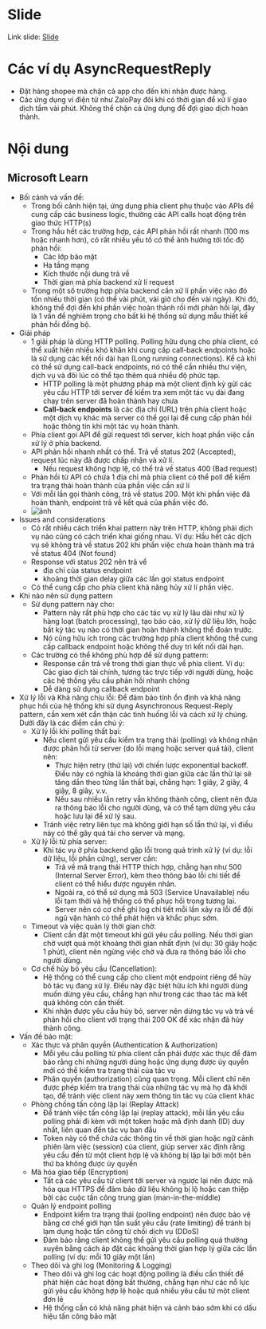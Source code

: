 
# Slide

Link slide: [Slide](Slide.pptx)


# Các ví dụ AsyncRequestReply

- Đặt hàng shopee mà chặn cả app cho đến khi nhận được hàng.
- Các ứng dụng ví điện tử như ZaloPay đôi khi có thời gian để xử lí giao dịch tầm vài phút. Không thể chặn cả ứng dụng để đợi giao dịch hoàn thành.


# Nội dung

## Microsoft Learn

- Bối cảnh và vấn đề:
	- Trong bối cảnh hiện tại, ứng dụng phía client phụ thuộc vào APIs để cung cấp các business logic, thường các API calls hoạt động trên giao thức HTTP(s) 
	- Trong hầu hết các trường hợp, các API phản hồi rất nhanh (100 ms hoặc nhanh hơn), có rất nhiều yếu tố có thể ảnh hưởng tới tốc độ phản hồi:
		- Các lớp bảo mật
		- Hạ tầng mạng
		- Kích thước nội dung trả về
		- Thời gian mà phía backend xử lí request
	- Trong một số trường hợp phía backend cần xử lí phần việc nào đó tốn nhiều thời gian (có thể vài phút, vài giờ cho đến vài ngày). Khi đó, không thể đợi đến khi phần việc hoàn thành rồi mới phản hồi lại, đây là 1 vấn đề nghiêm trọng cho bất kì hệ thống sử dụng mẫu thiết kế phản hồi đồng bộ.
- Giải pháp
	- 1 giải pháp là dùng HTTP polling. Polling hữu dụng cho phía client, có thể xuất hiện nhiều khó khăn khi cung cấp call-back endpoints hoặc là sử dụng các kết nối dài hạn (Long running connections). Kể cả khi có thể sử dụng call-back endpoints, nó có thể cần nhiều thư viện, dịch vụ và đôi lúc có thể tạo thêm quá nhiều độ phức tạp.
		- HTTP polling là một phương pháp mà một client định kỳ gửi các yêu cầu HTTP tới server để kiểm tra xem một tác vụ dài đang chạy trên server đã hoàn thành hay chưa
		- **Call-back endpoints** là các địa chỉ (URL) trên phía client hoặc một dịch vụ khác mà server có thể gọi lại để cung cấp phản hồi hoặc thông tin khi một tác vụ hoàn thành.
	- Phía client gọi API để gửi request tới server, kích hoạt phần việc cần xử lý ở phía backend.
	- API phản hồi nhanh nhất có thể. Trả về status 202 (Accepted), request lúc này đã được chấp nhận và xử lí.
		- Nếu request không hợp lệ, có thể trả về status 400 (Bad request)
	- Phản hồi từ API có chứa 1 địa chỉ mà phía client có thể poll để kiểm tra trạng thái hoàn thành của phần việc cần xử lí
	- Với mỗi lần gọi thành công, trả về status 200. Một khi phần việc đã hoàn thành, endpoint trả về kết quả của phần việc đó.
	- ![ảnh](https://learn.microsoft.com/en-us/azure/architecture/patterns/_images/async-request.png)
- Issues and considerations
	- Có rất nhiều cách triển khai pattern này trên HTTP, không phải dịch vụ nào cũng có cách triển khai giống nhau. Ví dụ: Hầu hết các dịch vụ sẽ không trả về status 202 khi phần việc chưa hoàn thành mà trả về status 404 (Not found)
	- Response với status 202 nên trả về
		- địa chỉ của status endpoint 
		- khoảng thời gian delay giữa các lần gọi status endpoint
    - Có thể cung cấp cho phía client khả năng hủy xử lí phần việc.
- Khi nào nên sử dụng pattern
	- Sử dụng pattern này cho:
		- Pattern này rất phù hợp cho các tác vụ xử lý lâu dài như xử lý hàng loạt (batch processing), tạo báo cáo, xử lý dữ liệu lớn, hoặc bất kỳ tác vụ nào có thời gian hoàn thành không thể đoán trước. 
		- Nó cũng hữu ích trong các trường hợp phía client không thể cung cấp callback endpoint hoặc không thể duy trì kết nối dài hạn.
	- Các trường có thể không phù hợp để sử dụng pattern:
		- Response cần trả về trong thời gian thực về phía client. Ví dụ: Các giao dịch tài chính, tương tác trực tiếp với người dùng, hoặc các hệ thống yêu cầu phản hồi nhanh chóng
		- Dễ dàng sử dụng callback endpoint
- Xử lý lỗi và Khả năng chịu lỗi: Để đảm bảo tính ổn định và khả năng phục hồi của hệ thống khi sử dụng Asynchronous Request-Reply pattern, cần xem xét cẩn thận các tình huống lỗi và cách xử lý chúng. Dưới đây là các điểm cần chú ý:
    - Xử lý lỗi khi polling thất bại:
        - Nếu client gửi yêu cầu kiểm tra trạng thái (polling) và không nhận được phản hồi từ server (do lỗi mạng hoặc server quá tải), client nên: 
            - Thực hiện retry (thử lại) với chiến lược exponential backoff. Điều này có nghĩa là khoảng thời gian giữa các lần thử lại sẽ tăng dần theo từng lần thất bại, chẳng hạn: 1 giây, 2 giây, 4 giây, 8 giây, v.v.
            - Nếu sau nhiều lần retry vẫn không thành công, client nên đưa ra thông báo lỗi cho người dùng, và có thể tạm dừng yêu cầu hoặc lưu lại để xử lý sau.
        - Tránh việc retry liên tục mà không giới hạn số lần thử lại, vì điều này có thể gây quá tải cho server và mạng.
    - Xử lý lỗi từ phía server:
        - Khi tác vụ ở phía backend gặp lỗi trong quá trình xử lý (ví dụ: lỗi dữ liệu, lỗi phần cứng), server cần:
            - Trả về mã trạng thái HTTP thích hợp, chẳng hạn như 500 (Internal Server Error), kèm theo thông báo lỗi chi tiết để client có thể hiểu được nguyên nhân.
            - Ngoài ra, có thể sử dụng mã 503 (Service Unavailable) nếu lỗi tạm thời và hệ thống có thể phục hồi trong tương lai.
            - Server nên có cơ chế ghi log chi tiết mỗi lần xảy ra lỗi để đội ngũ vận hành có thể phát hiện và khắc phục sớm.
    - Timeout và việc quản lý thời gian chờ:
        - Client cần đặt một timeout khi gửi yêu cầu polling. Nếu thời gian chờ vượt quá một khoảng thời gian nhất định (ví dụ: 30 giây hoặc 1 phút), client nên ngừng việc chờ và đưa ra thông báo lỗi cho người dùng.
    - Cơ chế hủy bỏ yêu cầu (Cancellation):
        - Hệ thống có thể cung cấp cho client một endpoint riêng để hủy bỏ tác vụ đang xử lý. Điều này đặc biệt hữu ích khi người dùng muốn dừng yêu cầu, chẳng hạn như trong các thao tác mà kết quả không còn cần thiết.
        - Khi nhận được yêu cầu hủy bỏ, server nên dừng tác vụ và trả về phản hồi cho client với trạng thái 200 OK để xác nhận đã hủy thành công.
- Vấn đề bảo mật:
    - Xác thực và phân quyền (Authentication & Authorization)
        - Mỗi yêu cầu polling từ phía client cần phải được xác thực để đảm bảo rằng chỉ những người dùng hoặc ứng dụng được ủy quyền mới có thể kiểm tra trạng thái của tác vụ
        - Phân quyền (authorization) cũng quan trọng. Mỗi client chỉ nên được phép kiểm tra trạng thái của những tác vụ mà họ đã khởi tạo, để tránh việc client này xem thông tin tác vụ của client khác
    - Phòng chống tấn công lặp lại (Replay Attack)
        - Để tránh việc tấn công lặp lại (replay attack), mỗi lần yêu cầu polling phải đi kèm với một token hoặc mã định danh (ID) duy nhất, liên quan đến tác vụ ban đầu
        - Token này có thể chứa các thông tin về thời gian hoặc ngữ cảnh phiên làm việc (session) của client, giúp server xác định rằng yêu cầu đến từ một client hợp lệ và không bị lặp lại bởi một bên thứ ba không được ủy quyền
    - Mã hóa giao tiếp (Encryption)
        - Tất cả các yêu cầu từ client tới server và ngược lại nên được mã hóa qua HTTPS để đảm bảo dữ liệu không bị lộ hoặc can thiệp bởi các cuộc tấn công trung gian (man-in-the-middle)
    - Quản lý endpoint polling
        - Endpoint kiểm tra trạng thái (polling endpoint) nên được bảo vệ bằng cơ chế giới hạn tần suất yêu cầu (rate limiting) để tránh bị lạm dụng hoặc tấn công từ chối dịch vụ (DDoS)
        - Đảm bảo rằng client không thể gửi yêu cầu polling quá thường xuyên bằng cách áp đặt các khoảng thời gian hợp lý giữa các lần polling (ví dụ: mỗi 10 giây một lần)
    - Theo dõi và ghi log (Monitoring & Logging)
        - Theo dõi và ghi log các hoạt động polling là điều cần thiết để phát hiện các hoạt động bất thường, chẳng hạn như các nỗ lực gửi yêu cầu không hợp lệ hoặc quá nhiều yêu cầu từ một client đơn lẻ
        - Hệ thống cần có khả năng phát hiện và cảnh báo sớm khi có dấu hiệu tấn công bảo mật